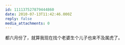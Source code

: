 ```yaml
---
id: 111137527879444860
date: 2010-07-13T11:42:46.000Z
reply: false
media_attachments: 0
---
```


都六月份了，就算我现在找个老婆生个儿子也来不及属虎了。

